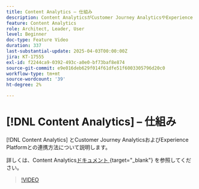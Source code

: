 ```yaml
---
title: Content Analytics – 仕組み
description: Content AnalyticsがCustomer Journey AnalyticsやExperience Platformと連携する仕組みを説明します。
feature: Content Analytics
role: Architect, Leader, User
level: Beginner
doc-type: Feature Video
duration: 337
last-substantial-update: 2025-04-03T00:00:00Z
jira: KT-17555
exl-id: f2244ca9-0392-493c-a0e0-bf73baf8e874
source-git-commit: e9e016deb629f014f61dfe51f6003305796d20c0
workflow-type: tm+mt
source-wordcount: '39'
ht-degree: 2%

---
```


# [!DNL Content Analytics] – 仕組み

[!DNL Content Analytics] とCustomer Journey AnalyticsおよびExperience Platformとの連携方法について説明します。

詳しくは、Content Analytics[&#x200B; ドキュメント &#x200B;](https://experienceleague.adobe.com/ja/docs/analytics-platform/using/content-analytics/content-analytics){target="_blank"} を参照してください。

>[!VIDEO](https://video.tv.adobe.com/v/3457428/?learn=on&enablevpops&captions=jpn)
